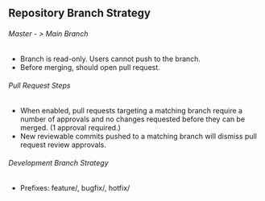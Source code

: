 ## Repository Branch Strategy

###### Master - > Main Branch
  - Branch is read-only. Users cannot push to the branch.
  - Before merging, should open pull request.
  
###### Pull Request Steps
  - When enabled, pull requests targeting a matching branch require a number of approvals and no changes requested before they can be merged. (1 approval     required.)
  - New reviewable commits pushed to a matching branch will dismiss pull request review approvals.

###### Development Branch Strategy
  - Prefixes: feature/, bugfix/, hotfix/
